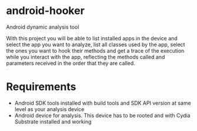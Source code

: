 # android-hooker

Android dynamic analysis tool

With this project you will be able to list installed apps in the device and select the app you want to analyze,
list all classes used by the app, select the ones you want to hook their methods and get a trace of the execution
while you interact with the app, reflecting the methods called and parameters received in the order that they are called.

# Requirements
- Android SDK tools installed with build tools and SDK API version at same level as your analysis device
- Android device for analysis. This device has to be rooted and with Cydia Substrate installed and working
